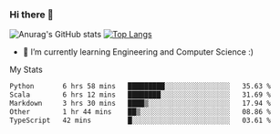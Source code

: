 ### Hi there 👋

![Anurag's GitHub stats](https://github-readme-stats.vercel.app/api?username=MatteoIorio11&show_icons=true&theme=dark) 
[![Top Langs](https://github-readme-stats.vercel.app/api/top-langs/?username=MatteoIorio11&theme=dark)](https://github.com/MatteoIorio11/github-readme-stats)

- 🌱 I’m currently learning Engineering and Computer Science :)

<!--
**MatteoIorio11/MatteoIorio11** is a ✨ _special_ ✨ repository because its `README.md` (this file) appears on your GitHub profile.

Here are some ideas to get you started:

- 🔭 I’m currently working on ...
- 🌱 I’m currently learning ...
- 👯 I’m looking to collaborate on ...
- 🤔 I’m looking for help with ...
- 💬 Ask me about ...
- 📫 How to reach me: ...
- 😄 Pronouns: ...
- ⚡ Fun fact: ...
-->
My Stats
<!--START_SECTION:waka-->

```txt
Python       6 hrs 58 mins   █████████░░░░░░░░░░░░░░░░   35.63 %
Scala        6 hrs 12 mins   ████████░░░░░░░░░░░░░░░░░   31.69 %
Markdown     3 hrs 30 mins   ████▒░░░░░░░░░░░░░░░░░░░░   17.94 %
Other        1 hr 44 mins    ██▒░░░░░░░░░░░░░░░░░░░░░░   08.86 %
TypeScript   42 mins         █░░░░░░░░░░░░░░░░░░░░░░░░   03.61 %
```

<!--END_SECTION:waka-->
